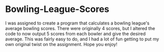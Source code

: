 # Bowling-League-Scores

I was assigned to create a program that calculates a bowling league's average bowling scores. There were originally 4 scores, but I altered the code to now output 5 scores from each bowler and give the desired average. This was fairly easy to do, and I had a lot of fun getting to put my own original twist on the assignment. Hope you enjoy!

